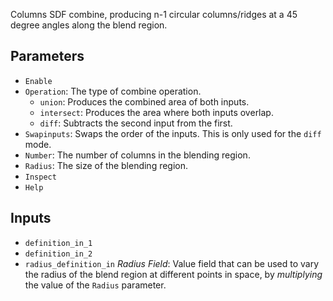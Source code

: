 Columns SDF combine, producing n-1 circular columns/ridges at a 45 degree angles along the blend region.

## Parameters

* `Enable`
* `Operation`: The type of combine operation.
  * `union`: Produces the combined area of both inputs.
  * `intersect`: Produces the area where both inputs overlap.
  * `diff`: Subtracts the second input from the first.
* `Swapinputs`: Swaps the order of the inputs. This is only used for the `diff` mode.
* `Number`: The number of columns in the blending region.
* `Radius`: The size of the blending region.
* `Inspect`
* `Help`

## Inputs

* `definition_in_1`
* `definition_in_2`
* `radius_definition_in` *Radius Field*: Value field that can be used to vary the radius of the blend region at different points in space, by *multiplying* the value of the `Radius` parameter.